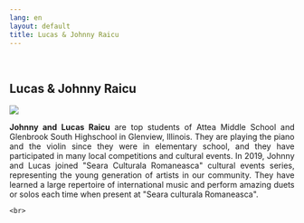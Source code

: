 ```yaml
---
lang: en
layout: default
title: Lucas & Johnny Raicu
---
```


<br>
<div class="container">
    <h2>Lucas & Johnny Raicu</h2>
    <div class="row">
        <div class="col-sm-5">
            <img class="img img-responsive" src="{{ site.baseurl }}/img/music/viori.jpg" />
        </div> 
        <div class="col-sm-4">
            <p style="text-align: justify"><strong>Johnny and Lucas Raicu</strong> are top students of Attea Middle School and Glenbrook South Highschool in Glenview, Illinois. They are playing the piano and the violin since they were in elementary school, and they have participated in many local competitions and cultural events. In 2019, Johnny and Lucas joined "Seara Culturala Romaneasca" cultural events series, representing the young generation of artists in our community. They have learned a large repertoire of international music and perform amazing duets or solos each time when present at "Seara culturala Romaneasca".
             </p>
        </div>
    </div>

    <br>   
</div>
<br>
<br>